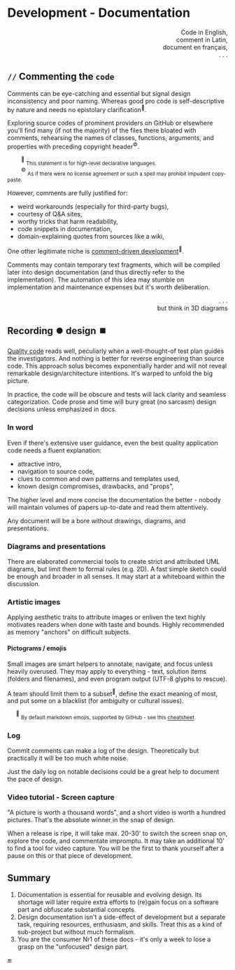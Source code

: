 # Development - Documentation

<p dir="rtl">,Code in English<br/>,comment in Latin<br/>,document en français<br/>. . .</p>

## `//` Commenting the `code`

Comments can be eye-catching and essential but signal design inconsistency and poor naming.  Whereas good pro code is self-descriptive by nature and needs no epistolary clarification<sup>:raising_hand:</sup>.

Exploring source codes of prominent providers on GitHub or elsewhere you'll find many (if not the majority) of the files there bloated with comments, rehearsing the names of classes, functions, arguments, and properties with preceding copyright header<sup>©️</sup>.

&nbsp;&nbsp;&nbsp;&nbsp;&nbsp;&nbsp;&nbsp;&nbsp;<sup>:raising_hand:</sup>&nbsp;<sub>This statement is for high-level declarative languages.</sub>\
&nbsp;&nbsp;&nbsp;&nbsp;&nbsp;&nbsp;&nbsp;&nbsp;<sup>©️</sup>&nbsp;<sub>As if there were no license agreement or such a spell may prohibit impudent copy-paste.</sub>

However, comments are fully justified for:

+ weird workarounds (especially for third-party bugs),
+ courtesy of Q&A sites,
+ worthy tricks that harm readability,
+ code snippets in documentation,
+ domain-explaining quotes from sources like a wiki,

One other legitimate niche is [comment-driven development](en.wikipedia.org/wiki/Comment_programming)<sup>🔗</sup>. 

Comments may contain temporary text fragments, which will be compiled later into design documentation (and thus directly refer to the implementation). 
The automation of this idea may stumble on implementation and maintenance expenses but it's worth deliberation.

<p dir="rtl">. . .<br/>but think in 3D diagrams</p>

## Recording ⏺️ design ⏹️

[Quality code](code-quality.md) reads well, peculiarly when a well-thought-of test plan guides the investigators. And nothing is better for reverse engineering than source code. 
This approach solus becomes exponentially harder and will not reveal remarkable design/architecture intentions. It's warped to unfold the big picture.

In practice, the code will be obscure and tests will lack clarity and seamless categorization. Code prose and time will bury great (no sarcasm) design decisions unless emphasized in docs.

### In word

Even if there's extensive user guidance, even the best quality application code needs a fluent explanation: 

+ attractive intro,
+ navigation to source code,
+ clues to common and own patterns and templates used,
+ known design compromises, drawbacks, and "props",

The higher level and more concise the documentation the better - nobody will maintain volumes of papers up-to-date and read them attentively.

Any document will be a bore without drawings, diagrams, and presentations.

### Diagrams and presentations

There are elaborated commercial tools to create strict and attributed UML diagrams, but limit them to formal rules (e.g. 2D). 
A fast simple sketch could be enough and broader in all senses.
It may start at a whiteboard within the discussion.

### Artistic images

Applying aesthetic traits to attribute images or enliven the text highly motivates readers when done with taste and bounds. Highly recommended as memory "anchors" on difficult subjects.

#### Pictograms / emojis

Small images are smart helpers to annotate, navigate, and focus unless heavily overused. They may apply to everything - text, solution items (folders and filenames), and even program output (UTF-8 glyphs to rescue).

A team should limit them to a subset<sup>🍋</sup>, define the exact meaning of most, and put some on a blacklist (for ambiguity or cultural issues).

&nbsp;&nbsp;&nbsp;&nbsp;&nbsp;<sup>🍋</sup> <sub>By default markdown emojis, supported by GitHub  - see this [cheatsheet](https://github.com/ikatyang/emoji-cheat-sheet/blob/master/README.md).</sub>

### Log

Commit comments can make a log of the design. Theoretically but practically it will be too much white noise.

Just the daily log on notable decisions could be a great help to document the pace of design. 

### Video tutorial - Screen capture

"A picture is worth a thousand words", and a short video is worth a hundred pictures. That's the absolute winner in the snap of design. 

When a release is ripe, it will take max. 20-30' to switch the screen snap on, explore the code, and commentate impromptu. 
It may take an additional 10' to find a tool for video capture.
You will be the first to thank yourself after a pause on this or that piece of development.

## Summary

1. Documentation is essential for reusable and evolving design. Its shortage will later require extra efforts to (re)gain focus on a software part and obfuscate substantial concepts.  
2. Design documentation isn't a side-effect of development but a separate task, requiring resources, enthusiasm, and skills. Treat this as a kind of sub-project but without much formalism.
3. You are the consumer&nbsp;Nr1 of these docs - it's only a week to lose a grasp on the "unfocused" design part.

🔚


